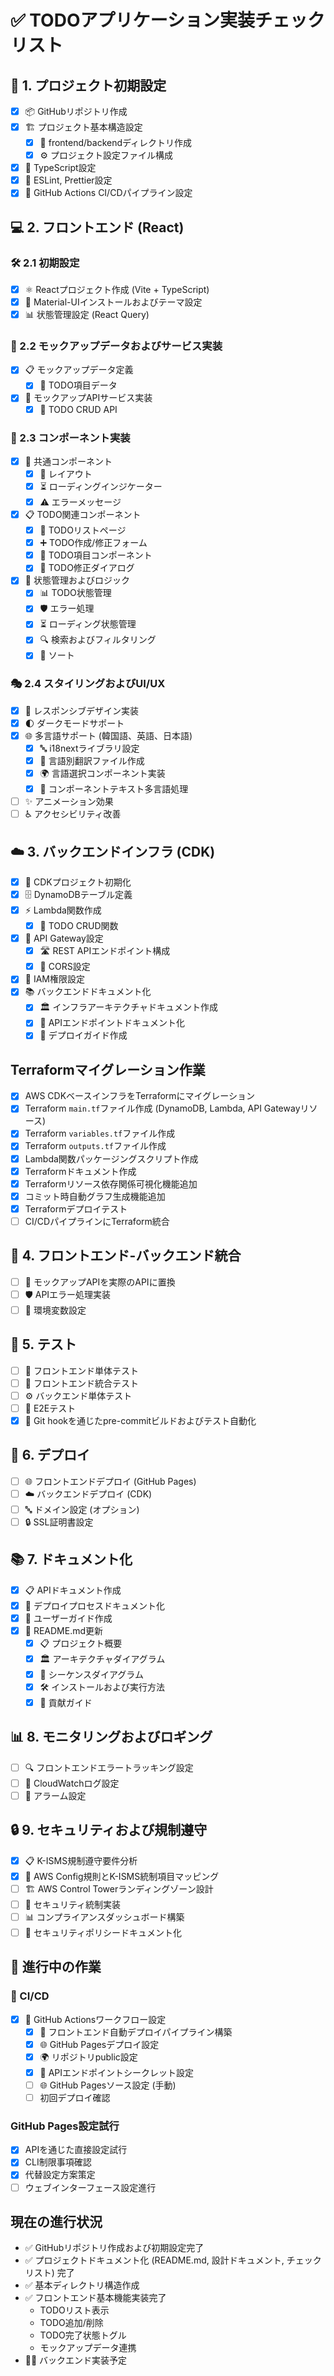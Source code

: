 # ✅ TODOアプリケーション実装チェックリスト

## 🚀 1. プロジェクト初期設定
- [x] 📦 GitHubリポジトリ作成
- [x] 🏗️ プロジェクト基本構造設定
  - [x] 📂 frontend/backendディレクトリ作成
  - [x] ⚙️ プロジェクト設定ファイル構成
- [x] 📝 TypeScript設定
- [x] 🧹 ESLint, Prettier設定
- [x] 🔄 GitHub Actions CI/CDパイプライン設定

## 💻 2. フロントエンド (React)
### 🛠️ 2.1 初期設定
- [x] ⚛️ Reactプロジェクト作成 (Vite + TypeScript)
- [x] 🎨 Material-UIインストールおよびテーマ設定
- [x] 📊 状態管理設定 (React Query)

### 🧩 2.2 モックアップデータおよびサービス実装
- [x] 📋 モックアップデータ定義
  - [x] 📝 TODO項目データ
- [x] 🔌 モックアップAPIサービス実装
  - [x] 🔄 TODO CRUD API

### 🧱 2.3 コンポーネント実装
- [x] 🧰 共通コンポーネント
  - [x] 📏 レイアウト
  - [x] ⏳ ローディングインジケーター
  - [x] ⚠️ エラーメッセージ
- [x] 📋 TODO関連コンポーネント
  - [x] 📑 TODOリストページ
  - [x] ➕ TODO作成/修正フォーム
  - [x] 📌 TODO項目コンポーネント
  - [x] 🔄 TODO修正ダイアログ
- [x] 🧠 状態管理およびロジック
  - [x] 📊 TODO状態管理
  - [x] 🛡️ エラー処理
  - [x] ⏳ ローディング状態管理
  - [x] 🔍 検索およびフィルタリング
  - [x] 📶 ソート

### 🎭 2.4 スタイリングおよびUI/UX
- [x] 📱 レスポンシブデザイン実装
- [x] 🌓 ダークモードサポート
- [x] 🌐 多言語サポート (韓国語、英語、日本語)
  - [x] 🔤 i18nextライブラリ設定
  - [x] 📝 言語別翻訳ファイル作成
  - [x] 🌍 言語選択コンポーネント実装
  - [x] 🔄 コンポーネントテキスト多言語処理
- [ ] ✨ アニメーション効果
- [ ] ♿ アクセシビリティ改善

## ☁️ 3. バックエンドインフラ (CDK)
- [x] 🏁 CDKプロジェクト初期化
- [x] 🗄️ DynamoDBテーブル定義
- [x] ⚡ Lambda関数作成
  - [x] 🔄 TODO CRUD関数
- [x] 🌉 API Gateway設定
  - [x] 🛣️ REST APIエンドポイント構成
  - [x] 🔀 CORS設定
- [x] 🔐 IAM権限設定
- [x] 📚 バックエンドドキュメント化
  - [x] 🏛️ インフラアーキテクチャドキュメント作成
  - [x] 📡 APIエンドポイントドキュメント化
  - [x] 🚀 デプロイガイド作成

## Terraformマイグレーション作業

- [x] AWS CDKベースインフラをTerraformにマイグレーション
- [x] Terraform `main.tf`ファイル作成 (DynamoDB, Lambda, API Gatewayリソース)
- [x] Terraform `variables.tf`ファイル作成
- [x] Terraform `outputs.tf`ファイル作成
- [x] Lambda関数パッケージングスクリプト作成
- [x] Terraformドキュメント作成
- [x] Terraformリソース依存関係可視化機能追加
- [x] コミット時自動グラフ生成機能追加
- [x] Terraformデプロイテスト
- [ ] CI/CDパイプラインにTerraform統合

## 🔗 4. フロントエンド-バックエンド統合
- [ ] 🔄 モックアップAPIを実際のAPIに置換
- [ ] 🛡️ APIエラー処理実装
- [ ] 🔧 環境変数設定

## 🧪 5. テスト
- [ ] 🔬 フロントエンド単体テスト
- [ ] 🧩 フロントエンド統合テスト
- [ ] ⚙️ バックエンド単体テスト
- [ ] 🔄 E2Eテスト
- [x] 🔄 Git hookを通じたpre-commitビルドおよびテスト自動化

## 🚀 6. デプロイ
- [ ] 🌐 フロントエンドデプロイ (GitHub Pages)
- [ ] ☁️ バックエンドデプロイ (CDK)
- [ ] 🔤 ドメイン設定 (オプション)
- [ ] 🔒 SSL証明書設定

## 📚 7. ドキュメント化
- [x] 📋 APIドキュメント作成
- [x] 🚀 デプロイプロセスドキュメント化
- [x] 📖 ユーザーガイド作成
- [x] 📝 README.md更新
  - [x] 📋 プロジェクト概要
  - [x] 🏛️ アーキテクチャダイアグラム
  - [x] 🔄 シーケンスダイアグラム
  - [x] 🛠️ インストールおよび実行方法
  - [x] 👥 貢献ガイド

## 📊 8. モニタリングおよびロギング
- [ ] 🔍 フロントエンドエラートラッキング設定
- [ ] 📝 CloudWatchログ設定
- [ ] 🔔 アラーム設定

## 🔒 9. セキュリティおよび規制遵守
- [x] 📋 K-ISMS規制遵守要件分析
- [x] 🔄 AWS Config規則とK-ISMS統制項目マッピング
- [ ] 🏗️ AWS Control Towerランディングゾーン設計
- [ ] 🔐 セキュリティ統制実装
- [ ] 📊 コンプライアンスダッシュボード構築
- [ ] 📝 セキュリティポリシードキュメント化

## 🔄 進行中の作業

### 🔄 CI/CD
- [x] 🔄 GitHub Actionsワークフロー設定
  - [x] 🚀 フロントエンド自動デプロイパイプライン構築
  - [x] 🌐 GitHub Pagesデプロイ設定
  - [x] 🌍 リポジトリpublic設定
  - [x] 🔑 APIエンドポイントシークレット設定
  - [ ] 🌐 GitHub Pagesソース設定 (手動)
  - [ ] 初回デプロイ確認

### GitHub Pages設定試行
- [x] APIを通じた直接設定試行
- [x] CLI制限事項確認
- [x] 代替設定方案策定
- [ ] ウェブインターフェース設定進行

## 現在の進行状況
- ✅ GitHubリポジトリ作成および初期設定完了
- ✅ プロジェクトドキュメント化 (README.md, 設計ドキュメント, チェックリスト) 完了
- ✅ 基本ディレクトリ構造作成
- ✅ フロントエンド基本機能実装完了
  - TODOリスト表示
  - TODO追加/削除
  - TODO完了状態トグル
  - モックアップデータ連携
- 🏃‍♂️ バックエンド実装予定
